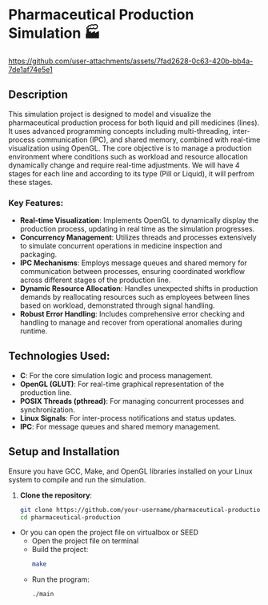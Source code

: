 # Pharmaceutical Production Simulation 🏭

https://github.com/user-attachments/assets/7fad2628-0c63-420b-bb4a-7de1af74e5e1

## Description
This simulation project is designed to model and visualize the pharmaceutical production process for both liquid and pill medicines (lines). It uses advanced programming concepts including multi-threading, inter-process communication (IPC), and shared memory, combined with real-time visualization using OpenGL. The core objective is to manage a production environment where conditions such as workload and resource allocation dynamically change and require real-time adjustments.
We will have 4 stages for each line and according to its type (Pill or Liquid), it will perfrom these stages.

### Key Features:
- **Real-time Visualization**: Implements OpenGL to dynamically display the production process, updating in real time as the simulation progresses.
- **Concurrency Management**: Utilizes threads and processes extensively to simulate concurrent operations in medicine inspection and packaging.
- **IPC Mechanisms**: Employs message queues and shared memory for communication between processes, ensuring coordinated workflow across different stages of the production line.
- **Dynamic Resource Allocation**: Handles unexpected shifts in production demands by reallocating resources such as employees between lines based on workload, demonstrated through signal handling.
- **Robust Error Handling**: Includes comprehensive error checking and handling to manage and recover from operational anomalies during runtime.

## Technologies Used:
- **C**: For the core simulation logic and process management.
- **OpenGL (GLUT)**: For real-time graphical representation of the production line.
- **POSIX Threads (pthread)**: For managing concurrent processes and synchronization.
- **Linux Signals**: For inter-process notifications and status updates.
- **IPC**: For message queues and shared memory management.

## Setup and Installation
Ensure you have GCC, Make, and OpenGL libraries installed on your Linux system to compile and run the simulation.

1. **Clone the repository**:
   ```bash
   git clone https://github.com/your-username/pharmaceutical-production.git
   cd pharmaceutical-production
   ```

- Or you can open the project file on virtualbox or SEED
  - Open the project file on terminal
  - Build the project:
     ```bash
     make
     ```
  - Run the program:
     ```bash
     ./main
     ```
  
